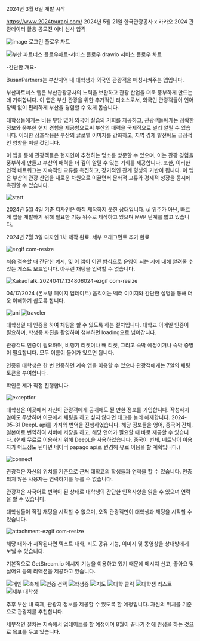 2024년 3월 6일 개발 시작

https://www.2024tourapi.com/
2024년 5월 21일 한국관광공사 x 카카오 2024 관광데이터 활용 공모전 예비 심사 합격


![image](https://github.com/KWON-minseok5247/BusanPartners/assets/63951789/10a9ddcd-fefd-465e-9e6f-2e449d849ba6)
로그인 플로우 차트

![부산 파트너스 플로우차트-서비스 플로우 drawio](https://github.com/KWON-minseok5247/BusanPartners/assets/63951789/26916072-7c56-48bd-be23-e1388cb50497)
서비스 플로우 차트

-간단한 개요-

BusanPartners는 부산지역 내 대학생과 외국인 관광객을 매칭시켜주는 앱입니다.

부산파트너스 앱은 부산관광공사의 노력을 보완하고 관광 산업을 더욱 풍부하게 만드는 데 기여합니다. 이 앱은 부산 관광을 위한 추가적인 리소스로서, 외국인 관광객들이 언어 장벽 없이 편리하게 부산을 경험할 수 있게 돕습니다. 

대학생들에게는 비용 부담 없이 외국어 실습의 기회를 제공하고, 관광객들에게는 정확한 정보와 풍부한 현지 경험을 제공함으로써 부산의 매력을 국제적으로 널리 알릴 수 있습니다. 이러한 상호작용은 부산의 글로벌 이미지를 강화하고, 지역 경제 발전에도 긍정적인 영향을 미칠 것입니다. 

이 앱을 통해 관광객들은 현지인이 추천하는 명소를 방문할 수 있으며, 이는 관광 경험을 풍부하게 만들고 부산의 매력을 더 깊이 알릴 수 있는 기회를 제공합니다. 또한, 이러한 인적 네트워크는 지속적인 교류를 촉진하고, 장기적인 관계 형성의 기반이 됩니다. 이 앱은 부산의 관광 산업을 새로운 차원으로 이끌면서 문화적 교류와 경제적 성장을 동시에 촉진할 수 있습니다.


![start](https://github.com/KWON-minseok5247/BusanPartners/assets/63951789/094d0988-d198-465e-85d1-c257e1589843)


2024년 5월 4일 기준
디자인은 아직 제작하지 못한 상태입니다. ui 위주가 아닌, 빠르게 앱을 개발하기 위해 필요한 기능 위주로 제작하고 있으며 MVP 단계를 밟고 있습니다.

2024년 7월 3일
디자인 1차 제작 완료. 세부 프래그먼트 추가 완료

![ezgif com-resize](https://github.com/KWON-minseok5247/BusanPartners/assets/63951789/089516ab-2a08-470f-b110-cf9e60ebfba4)

처음 접속할 때 간단한 예시, 및 이 앱이 어떤 방식으로 운영이 되는 지에 대해 알려줄 수 있는 게스트 모드입니다. 아무런 채팅을 입력할 수 없습니다.


![KakaoTalk_20240417_134806024-ezgif com-resize](https://github.com/KWON-minseok5247/BusanPartners/assets/63951789/83c016c3-e0be-4bdd-94e9-67441151ee03)

04/17/2024 (온보딩 페이지 업데이트)
움직이는 벡터 이미지와 간단한 설명을 통해 더욱 이해하기 쉽도록 합니다.


![uni](https://github.com/KWON-minseok5247/BusanPartners/assets/63951789/2b7c05b7-4338-4361-b649-9d5b97b62c52)
![traveler](https://github.com/KWON-minseok5247/BusanPartners/assets/63951789/d901ea1d-b38a-4695-aa67-68c80d19ff7a)

대학생일 때 인증을 하여 채팅을 할 수 있도록 하는 절차입니다. 대학교 이메일 인증이 필요하며, 학생증 사진을 촬영하여 첨부하면 loading으로 넘어갑니다.

관광객도 인증이 필요하며, 비행기 티켓이나 배 티켓, 그리고 숙박 예정이거나 숙박 증명이 필요합니다. 모두 이름이 들어가 있으면 됩니다. 

인증된 대학생은 한 번 인증하면 계속 앱을 이용할 수 있으나 관광객에게는 7일의 채팅 토큰을 부여합니다. 

확인은 제가 직접 진행합니다. 






![exceptfor](https://github.com/KWON-minseok5247/BusanPartners/assets/63951789/049dbca9-4b87-41b3-85ae-165e84d2d08a)

대학생은 이곳에서 자신이 관광객에게 공개해도 될 만한 정보를 기입합니다. 작성하지 않아도 무방하며 이곳에서 채팅을 하고 싶지 않다면 태그를 눌러 해제합니다.
2024-05-31 DeepL api를 가져와 번역을 진행하였습니다. 
해당 정보들을 영어, 중국어 간체, 일본어로 번역하여 서버에 저장을 하고, 해당 언어가 필요할 때 바로 제공할 수 있습니다.
(현재 무료로 이용하기 위해 DeepL을 사용하였습니다. 중국어 번체, 베트남어 이용자가 어느정도 된다면 네이버 papago api로 변경해 유료 이용을 할 계획입니다.)





![connect](https://github.com/KWON-minseok5247/BusanPartners/assets/63951789/077811b9-093f-41e8-b3a2-0bf622b94499)

관광객은 자신의 위치를 기준으로 근처 대학교의 학생들과 연락을 할 수 있습니다. 인증되지 않은 사용자는 연락하기를 누를 수 없습니다.

관광객은 자국어로 번역이 된 상태로 대학생의 간단한 인적사항을 읽을 수 있으며 연락을 할 수 있습니다.

대학생들이 직접 채팅을 시작할 수 없으며, 오직 관광객만이 대학생과 채팅을 시작할 수 있습니다.






![attachment-ezgif com-resize](https://github.com/KWON-minseok5247/BusanPartners/assets/63951789/bae9980c-7ee5-4de5-9669-bb54ef2e1a57)

해당 대화가 시작된다면 텍스트 대화, 지도 공유 기능, 이미지 및 동영상을 상대방에게 보낼 수 있습니다. 

기본적으로 GetStream.io 메시지 기능을 이용하고 있기 때문에 메시지 신고, 좋아요 및 싫어요 등의 리액션을 제공하고 있습니다.


![메인](https://github.com/KWON-minseok5247/BusanPartners/assets/63951789/a117aaaa-1417-421a-9d09-0f684bd73562)
![축제](https://github.com/KWON-minseok5247/BusanPartners/assets/63951789/309485e1-19a3-4a1b-b893-933c7992a691)
![인증 선택](https://github.com/KWON-minseok5247/BusanPartners/assets/63951789/051392e7-55f7-44df-a0eb-51d61077be3d)
![학생증](https://github.com/KWON-minseok5247/BusanPartners/assets/63951789/3c4b47ac-2f56-47c2-8850-7647e8c50c7a)
![지도](https://github.com/KWON-minseok5247/BusanPartners/assets/63951789/f64c893c-fd12-4302-aca8-6bfb16bacff3)
![대학 클릭](https://github.com/KWON-minseok5247/BusanPartners/assets/63951789/8e989c34-fd5c-445d-a6a8-f50773e97ae3)
![대학생 리스트](https://github.com/KWON-minseok5247/BusanPartners/assets/63951789/c8cdc3e0-76e3-43b2-9031-fa1f8ed0e349)
![세부 대학생](https://github.com/KWON-minseok5247/BusanPartners/assets/63951789/6b286849-0c94-465a-be15-866504adccf1)


추후 부산 내 축제, 관광지 정보를 제공할 수 있도록 할 예정입니다. 자신의 위치를 기준으로 관광지를 추천합니다.

세부적인 절차는 지속해서 업데이트를 할 예정이며 8월이 끝나기 전에 완성을 하는 것으로 목표를 두고 있습니다.
